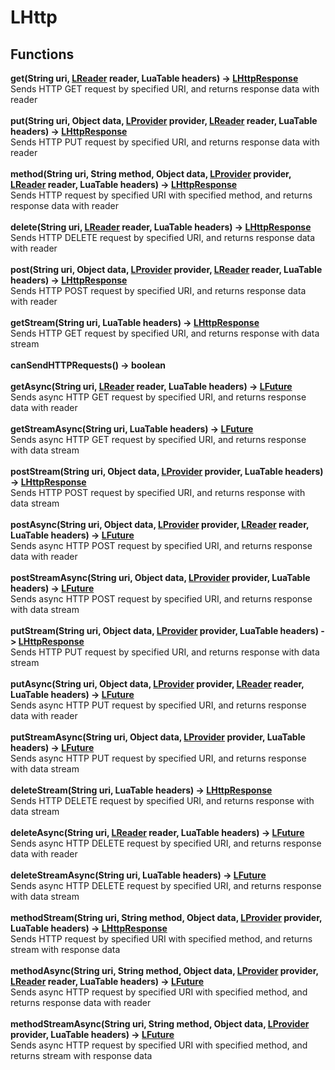 # LHttp
## Functions
**get(String uri, [LReader](./LReader.md) reader, LuaTable headers) -> [LHttpResponse](./LHttpResponse.md)**\
Sends HTTP GET request by specified URI, and returns response data with reader\
\
**put(String uri, Object data, [LProvider](./LProvider.md) provider, [LReader](./LReader.md) reader, LuaTable headers) -> [LHttpResponse](./LHttpResponse.md)**\
Sends HTTP PUT request by specified URI, and returns response data with reader\
\
**method(String uri, String method, Object data, [LProvider](./LProvider.md) provider, [LReader](./LReader.md) reader, LuaTable headers) -> [LHttpResponse](./LHttpResponse.md)**\
Sends HTTP request by specified URI with specified method, and returns response data with reader\
\
**delete(String uri, [LReader](./LReader.md) reader, LuaTable headers) -> [LHttpResponse](./LHttpResponse.md)**\
Sends HTTP DELETE request by specified URI, and returns response data with reader\
\
**post(String uri, Object data, [LProvider](./LProvider.md) provider, [LReader](./LReader.md) reader, LuaTable headers) -> [LHttpResponse](./LHttpResponse.md)**\
Sends HTTP POST request by specified URI, and returns response data with reader\
\
**getStream(String uri, LuaTable headers) -> [LHttpResponse](./LHttpResponse.md)**\
Sends HTTP GET request by specified URI, and returns response with data stream\
\
**canSendHTTPRequests() -> boolean**\
\
**getAsync(String uri, [LReader](./LReader.md) reader, LuaTable headers) -> [LFuture](./LFuture.md)**\
Sends async HTTP GET request by specified URI, and returns response data with reader\
\
**getStreamAsync(String uri, LuaTable headers) -> [LFuture](./LFuture.md)**\
Sends async HTTP GET request by specified URI, and returns response with data stream\
\
**postStream(String uri, Object data, [LProvider](./LProvider.md) provider, LuaTable headers) -> [LHttpResponse](./LHttpResponse.md)**\
Sends HTTP POST request by specified URI, and returns response with data stream\
\
**postAsync(String uri, Object data, [LProvider](./LProvider.md) provider, [LReader](./LReader.md) reader, LuaTable headers) -> [LFuture](./LFuture.md)**\
Sends async HTTP POST request by specified URI, and returns response data with reader\
\
**postStreamAsync(String uri, Object data, [LProvider](./LProvider.md) provider, LuaTable headers) -> [LFuture](./LFuture.md)**\
Sends async HTTP POST request by specified URI, and returns response with data stream\
\
**putStream(String uri, Object data, [LProvider](./LProvider.md) provider, LuaTable headers) -> [LHttpResponse](./LHttpResponse.md)**\
Sends HTTP PUT request by specified URI, and returns response with data stream\
\
**putAsync(String uri, Object data, [LProvider](./LProvider.md) provider, [LReader](./LReader.md) reader, LuaTable headers) -> [LFuture](./LFuture.md)**\
Sends async HTTP PUT request by specified URI, and returns response data with reader\
\
**putStreamAsync(String uri, Object data, [LProvider](./LProvider.md) provider, LuaTable headers) -> [LFuture](./LFuture.md)**\
Sends async HTTP PUT request by specified URI, and returns response with data stream\
\
**deleteStream(String uri, LuaTable headers) -> [LHttpResponse](./LHttpResponse.md)**\
Sends HTTP DELETE request by specified URI, and returns response with data stream\
\
**deleteAsync(String uri, [LReader](./LReader.md) reader, LuaTable headers) -> [LFuture](./LFuture.md)**\
Sends async HTTP DELETE request by specified URI, and returns response data with reader\
\
**deleteStreamAsync(String uri, LuaTable headers) -> [LFuture](./LFuture.md)**\
Sends async HTTP DELETE request by specified URI, and returns response with data stream\
\
**methodStream(String uri, String method, Object data, [LProvider](./LProvider.md) provider, LuaTable headers) -> [LHttpResponse](./LHttpResponse.md)**\
Sends HTTP request by specified URI with specified method, and returns stream with response data\
\
**methodAsync(String uri, String method, Object data, [LProvider](./LProvider.md) provider, [LReader](./LReader.md) reader, LuaTable headers) -> [LFuture](./LFuture.md)**\
Sends async HTTP request by specified URI with specified method, and returns response data with reader\
\
**methodStreamAsync(String uri, String method, Object data, [LProvider](./LProvider.md) provider, LuaTable headers) -> [LFuture](./LFuture.md)**\
Sends async HTTP request by specified URI with specified method, and returns stream with response data